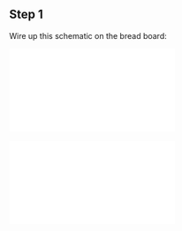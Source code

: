 
## Step 1

Wire up this schematic on the bread board:

![](schematic/read-temperature_schem.pdf)

![](schematic/read-temperature_bb.pdf)
